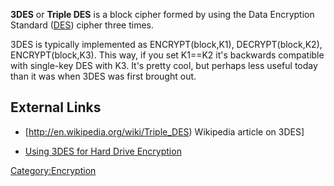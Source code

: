 **3DES** or **Triple DES** is a block cipher formed by using the Data
Encryption Standard ([DES](DES "wikilink")) cipher three times.

3DES is typically implemented as ENCRYPT(block,K1), DECRYPT(block,K2),
ENCRYPT(block,K3). This way, if you set K1==K2 it's backwards compatible
with single-key DES with K3. It's pretty cool, but perhaps less useful
today than it was when 3DES was first brought out.

## External Links

- \[<http://en.wikipedia.org/wiki/Triple_DES>) Wikipedia article on
  3DES\]

<!-- -->

- [Using 3DES for Hard Drive
  Encryption](http://secude.com/htm/805/en/White_Paper_Section%3A_Full_Disk_Encryption.htm)

[Category:Encryption](Category:Encryption "wikilink")